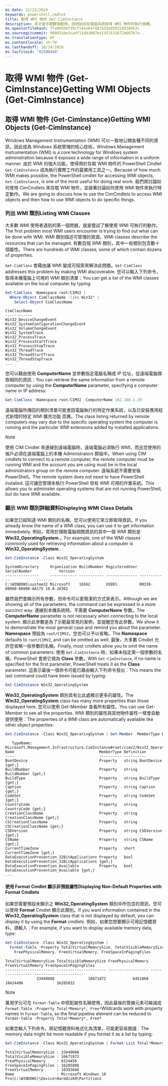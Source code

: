 ```yaml
---
ms.date: 12/23/2019
keywords: powershell,cmdlet
title: 取得 WMI 物件 Get-CimInstance
description: 本文會示範數個範例，說明如何從電腦系統取得 WMI 物件的執行個體。
ms.openlocfilehash: f7a005bbf39cf141e6474815d3e050314830453c
ms.sourcegitcommit: 9080316e3ca4f11d83067b41351531672b667b7a
ms.translationtype: HT
ms.contentlocale: zh-TW
ms.lasthandoff: 10/24/2020
ms.locfileid: "92500448"
---
```

# <a name="getting-wmi-objects-get-ciminstance"></a><span data-ttu-id="8647a-104">取得 WMI 物件 (Get-CimInstance)</span><span class="sxs-lookup"><span data-stu-id="8647a-104">Getting WMI Objects (Get-CimInstance)</span></span>

## <a name="getting-wmi-objects-get-ciminstance"></a><span data-ttu-id="8647a-105">取得 WMI 物件 (Get-CimInstance)</span><span class="sxs-lookup"><span data-stu-id="8647a-105">Getting WMI Objects (Get-CimInstance)</span></span>

<span data-ttu-id="8647a-106">Windows Management Instrumentation (WMI) 可以一致地公開各種不同的資訊，因此成為 Windows 系統管理的核心技術。</span><span class="sxs-lookup"><span data-stu-id="8647a-106">Windows Management Instrumentation (WMI) is a core technology for Windows system administration because it exposes a wide range of information in a uniform manner.</span></span> <span data-ttu-id="8647a-107">由於 WMI 的強大功能，使得用於存取 WMI 物件的 PowerShell Cmdlet `Get-CimInstance` 成為執行實際工作的最實用工具之一。</span><span class="sxs-lookup"><span data-stu-id="8647a-107">Because of how much WMI makes possible, the PowerShell cmdlet for accessing WMI objects, `Get-CimInstance`, is one of the most useful for doing real work.</span></span> <span data-ttu-id="8647a-108">我們將討論如何使用 CimCmdlets 來存取 WMI 物件，並接著討論如何使用 WMI 物件來執行特定動作。</span><span class="sxs-lookup"><span data-stu-id="8647a-108">We are going to discuss how to use the CimCmdlets to access WMI objects and then how to use WMI objects to do specific things.</span></span>

### <a name="listing-wmi-classes"></a><span data-ttu-id="8647a-109">列出 WMI 類別</span><span class="sxs-lookup"><span data-stu-id="8647a-109">Listing WMI Classes</span></span>

<span data-ttu-id="8647a-110">大多數 WMI 使用者遇到的第一個問題，就是嘗試了解使用 WMI 可執行的動作。</span><span class="sxs-lookup"><span data-stu-id="8647a-110">The first problem most WMI users encounter is trying to find out what can be done with WMI.</span></span> <span data-ttu-id="8647a-111">WMI 類別描述可管理的資源。</span><span class="sxs-lookup"><span data-stu-id="8647a-111">WMI classes describe the resources that can be managed.</span></span> <span data-ttu-id="8647a-112">有數百個 WMI 類別，其中一些類別包含數十個屬性。</span><span class="sxs-lookup"><span data-stu-id="8647a-112">There are hundreds of WMI classes, some of which contain dozens of properties.</span></span>

<span data-ttu-id="8647a-113">`Get-CimClass` 會藉由讓 WMI 變成可探索來解決此問題。</span><span class="sxs-lookup"><span data-stu-id="8647a-113">`Get-CimClass` addresses this problem by making WMI discoverable.</span></span> <span data-ttu-id="8647a-114">您可以輸入下列命令，取得本機電腦上可用的 WMI 類別清單：</span><span class="sxs-lookup"><span data-stu-id="8647a-114">You can get a list of the WMI classes available on the local computer by typing:</span></span>

```powershell
Get-CimClass -Namespace root/CIMV2 |
  Where-Object CimClassName -like Win32* |
    Select-Object CimClassName
```

```Output
CimClassName
------------
Win32_DeviceChangeEvent
Win32_SystemConfigurationChangeEvent
Win32_VolumeChangeEvent
Win32_SystemTrace
Win32_ProcessTrace
Win32_ProcessStartTrace
Win32_ProcessStopTrace
Win32_ThreadTrace
Win32_ThreadStartTrace
Win32_ThreadStopTrace
...
```

<span data-ttu-id="8647a-115">您可以藉由使用 **ComputerName** 並參數指定電腦名稱或 IP 位址，從遠端電腦擷取相同的資訊︰</span><span class="sxs-lookup"><span data-stu-id="8647a-115">You can retrieve the same information from a remote computer by using the **ComputerName** parameter, specifying a computer name or IP address:</span></span>

```powershell
Get-CimClass -Namespace root/CIMV2 -ComputerName 192.168.1.29
```

<span data-ttu-id="8647a-116">遠端電腦所傳回的類別清單可能會因電腦執行的特定作業系統，以及已安裝應用程式新增的特定 WMI 擴充功能 而異。</span><span class="sxs-lookup"><span data-stu-id="8647a-116">The class listing returned by remote computers may vary due to the specific operating system the computer is running and the particular WMI extensions added by installed applications.</span></span>

> [!NOTE]
> <span data-ttu-id="8647a-117">使用 CIM Cmdlet 來連線到遠端電腦時，遠端電腦必須執行 WMI，而且您使用的帳戶必須在遠端電腦上的本機 Administrators 群組中。</span><span class="sxs-lookup"><span data-stu-id="8647a-117">When using CIM cmdlets to connect to a remote computer, the remote computer must be running WMI and the account you are using must be in the local administrators group on the remote computer.</span></span>
> <span data-ttu-id="8647a-118">遠端系統不需要安裝 PowerShell。</span><span class="sxs-lookup"><span data-stu-id="8647a-118">The remote system does not need to have PowerShell installed.</span></span> <span data-ttu-id="8647a-119">這可讓您管理未執行 PowerShell 但有 WMI 可用的作業系統。</span><span class="sxs-lookup"><span data-stu-id="8647a-119">This allows you to administer operating systems that are not running PowerShell, but do have WMI available.</span></span>

### <a name="displaying-wmi-class-details"></a><span data-ttu-id="8647a-120">顯示 WMI 類別詳細資料</span><span class="sxs-lookup"><span data-stu-id="8647a-120">Displaying WMI Class Details</span></span>

<span data-ttu-id="8647a-121">如果您已經知道 WMI 類別的名稱，您可以使用它來立即取得資訊。</span><span class="sxs-lookup"><span data-stu-id="8647a-121">If you already know the name of a WMI class, you can use it to get information immediately.</span></span> <span data-ttu-id="8647a-122">例如，常用於擷取電腦相關資訊的其中一個 WMI 類別是 **Win32_OperatingSystem** 。</span><span class="sxs-lookup"><span data-stu-id="8647a-122">For example, one of the WMI classes commonly used for retrieving information about a computer is **Win32_OperatingSystem** .</span></span>

```powershell
Get-CimInstance -Class Win32_OperatingSystem
```

```Output
SystemDirectory     Organization BuildNumber RegisteredUser SerialNumber            Version
---------------     ------------ ----------- -------------- ------------            -------
C:\WINDOWS\system32 Microsoft    18362       USER1          00330-80000-00000-AA175 10.0.18362
```

<span data-ttu-id="8647a-123">雖然我們會顯示所有參數，但命令可以更簡潔的方式來表示。</span><span class="sxs-lookup"><span data-stu-id="8647a-123">Although we are showing all of the parameters, the command can be expressed in a more succinct way.</span></span>
<span data-ttu-id="8647a-124">連線到本機系統時，不需要 **ComputerName** 參數。</span><span class="sxs-lookup"><span data-stu-id="8647a-124">The **ComputerName** parameter is not necessary when connecting to the local system.</span></span> <span data-ttu-id="8647a-125">顯示此參數是為了示範最常見的案例，並提醒您有此參數。</span><span class="sxs-lookup"><span data-stu-id="8647a-125">We show it to demonstrate the most general case and remind you about the parameter.</span></span> <span data-ttu-id="8647a-126">**Namespace** 預設為 `root/CIMV2`，您也可以予以省略。</span><span class="sxs-lookup"><span data-stu-id="8647a-126">The **Namespace** defaults to `root/CIMV2`, and can be omitted as well.</span></span> <span data-ttu-id="8647a-127">最後，大多數 Cmdlet 允許您省略一般參數的名稱。</span><span class="sxs-lookup"><span data-stu-id="8647a-127">Finally, most cmdlets allow you to omit the name of common parameters.</span></span> <span data-ttu-id="8647a-128">使用 `Get-CimInstance` 時，如果未指定第一個參數的名稱，PowerShell 會將它視為 **Class** 參數。</span><span class="sxs-lookup"><span data-stu-id="8647a-128">With `Get-CimInstance`, if no name is specified for the first parameter, PowerShell treats it as the **Class** parameter.</span></span> <span data-ttu-id="8647a-129">這表示最後一個命令可能已藉由輸入下列命令發出︰</span><span class="sxs-lookup"><span data-stu-id="8647a-129">This means the last command could have been issued by typing:</span></span>

```powershell
Get-CimInstance Win32_OperatingSystem
```

<span data-ttu-id="8647a-130">**Win32_OperatingSystem** 類別具有比此處顯示更多的屬性。</span><span class="sxs-lookup"><span data-stu-id="8647a-130">The **Win32_OperatingSystem** class has many more properties than those displayed here.</span></span> <span data-ttu-id="8647a-131">您可以使用 Get-Member 查看所有屬性。</span><span class="sxs-lookup"><span data-stu-id="8647a-131">You can use Get-Member to see all the properties.</span></span> <span data-ttu-id="8647a-132">WMI 類別的屬性與其他物件屬性一樣會自動提供使用︰</span><span class="sxs-lookup"><span data-stu-id="8647a-132">The properties of a WMI class are automatically available like other object properties:</span></span>

```powershell
Get-CimInstance -Class Win32_OperatingSystem | Get-Member -MemberType Property
```

```Output
   TypeName: Microsoft.Management.Infrastructure.CimInstance#root/cimv2/Win32_OperatingSystem
Name                                      MemberType Definition
----                                      ---------- ----------
BootDevice                                Property   string BootDevice {get;}
BuildNumber                               Property   string BuildNumber {get;}
BuildType                                 Property   string BuildType {get;}
Caption                                   Property   string Caption {get;}
CodeSet                                   Property   string CodeSet {get;}
CountryCode                               Property   string CountryCode {get;}
CreationClassName                         Property   string CreationClassName {get;}
CSCreationClassName                       Property   string CSCreationClassName {get;}
CSDVersion                                Property   string CSDVersion {get;}
CSName                                    Property   string CSName {get;}
CurrentTimeZone                           Property   short CurrentTimeZone {get;}
DataExecutionPrevention_32BitApplications Property   bool DataExecutionPrevention_32BitApplications {get;}
DataExecutionPrevention_Available         Property   bool DataExecutionPrevention_Available {get;}
...
```

#### <a name="displaying-non-default-properties-with-format-cmdlets"></a><span data-ttu-id="8647a-133">使用 Format Cmdlet 顯示非預設屬性</span><span class="sxs-lookup"><span data-stu-id="8647a-133">Displaying Non-Default Properties with Format Cmdlets</span></span>

<span data-ttu-id="8647a-134">如果您需要預設未顯示之 **Win32_OperatingSystem** 類別中所包含的資訊，您可以使用 **Format** Cmdlet 顯示此類別。</span><span class="sxs-lookup"><span data-stu-id="8647a-134">If you want information contained in the **Win32_OperatingSystem** class that is not displayed by default, you can display it by using the **Format** cmdlets.</span></span> <span data-ttu-id="8647a-135">例如，如果您想要顯示可用記憶體資料，請輸入︰</span><span class="sxs-lookup"><span data-stu-id="8647a-135">For example, if you want to display available memory data, type:</span></span>

```powershell
Get-CimInstance -Class Win32_OperatingSystem |
  Format-Table -Property TotalVirtualMemorySize, TotalVisibleMemorySize,
    FreePhysicalMemory, FreeVirtualMemory, FreeSpaceInPagingFiles
```

```Output
TotalVirtualMemorySize TotalVisibleMemorySize FreePhysicalMemory FreeVirtualMemory FreeSpaceInPagingFiles
---------------------- ---------------------- ------------------ ----------------- ----------------------
              33449088               16671872            6451868          18424496               16285032
```

> [!NOTE]
> <span data-ttu-id="8647a-136">萬用字元可在 `Format-Table` 中搭配屬性名稱使用，因此最後的管線元素可縮減成 `Format-Table -Property Total*Memory*, Free*`</span><span class="sxs-lookup"><span data-stu-id="8647a-136">Wildcards work with property names in `Format-Table`, so the final pipeline element can be reduced to `Format-Table -Property Total*Memory*, Free*`</span></span>

<span data-ttu-id="8647a-137">如果您輸入下列命令，將記憶體資料格式化為清單，可能更容易閱讀︰</span><span class="sxs-lookup"><span data-stu-id="8647a-137">The memory data might be more readable if you format it as a list by typing:</span></span>

```powershell
Get-CimInstance -Class Win32_OperatingSystem | Format-List Total*Memory*, Free*
```

```Output
TotalVirtualMemorySize : 33449088
TotalVisibleMemorySize : 16671872
FreePhysicalMemory     : 6524456
FreeSpaceInPagingFiles : 16285808
FreeVirtualMemory      : 18393668
Name                   : Microsoft Windows 10 Pro|C:\WINDOWS|\Device\Harddisk0\Partition2
```
